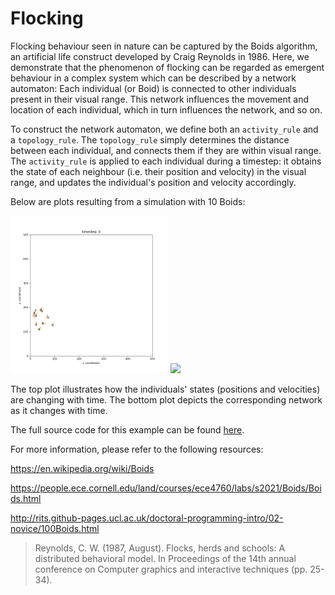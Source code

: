# Flocking

Flocking behaviour seen in nature can be captured by the Boids algorithm, an artificial life construct developed by 
Craig Reynolds in 1986. Here, we demonstrate that the phenomenon of flocking can be regarded as emergent behaviour in a 
complex system which can be described by a network automaton: Each individual (or Boid) is connected to other 
individuals present in their visual range. This network influences the movement and location of each individual, which
in turn influences the network, and so on.

To construct the network automaton, we define both an `activity_rule` and a `topology_rule`. The `topology_rule` simply
determines the distance between each individual, and connects them if they are within visual range. The `activity_rule`
is applied to each individual during a timestep: it obtains the state of each neighbour (i.e. their position and 
velocity) in the visual range, and updates the individual's position and velocity accordingly.

Below are plots resulting from a simulation with 10 Boids:

<img src="../../resources/flocking_boids.gif" width="50%"/>

<img src="../../resources/flocking_network.gif" width="50%"/>

The top plot illustrates how the individuals' states (positions and velocities) are changing with time. The bottom plot
depicts the corresponding network as it changes with time.

The full source code for this example can be found [here](flocking_demo.py).

For more information, please refer to the following resources:

https://en.wikipedia.org/wiki/Boids

https://people.ece.cornell.edu/land/courses/ece4760/labs/s2021/Boids/Boids.html

http://rits.github-pages.ucl.ac.uk/doctoral-programming-intro/02-novice/100Boids.html

> Reynolds, C. W. (1987, August). Flocks, herds and schools: A distributed behavioral model. In Proceedings of the 14th 
annual conference on Computer graphics and interactive techniques (pp. 25-34).
